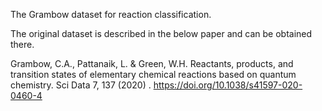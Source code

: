 The Grambow dataset for reaction classification.

The original dataset is described in the below paper and can be obtained there.

Grambow, C.A., Pattanaik, L. & Green, W.H. Reactants, products, and transition states of
elementary chemical reactions based on quantum chemistry. Sci Data 7, 137 (2020)
. https://doi.org/10.1038/s41597-020-0460-4